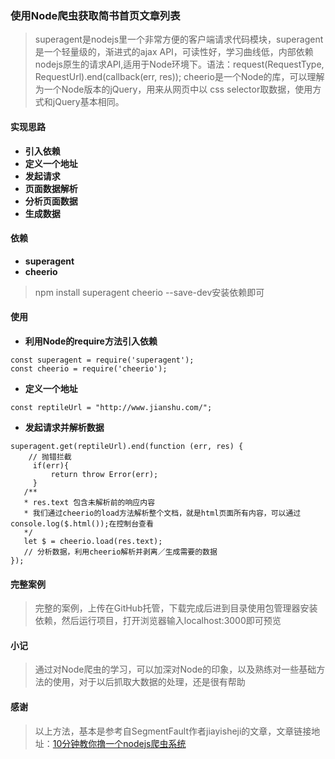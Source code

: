 ### 使用Node爬虫获取简书首页文章列表
>   superagent是nodejs里一个非常方便的客户端请求代码模块，superagent是一个轻量级的，渐进式的ajax API，可读性好，学习曲线低，内部依赖nodejs原生的请求API,适用于Node环境下。语法：request(RequestType, RequestUrl).end(callback(err, res));
>   cheerio是一个Node的库，可以理解为一个Node版本的jQuery，用来从网页中以 css selector取数据，使用方式和jQuery基本相同。
####    实现思路
*   **引入依赖**
*   **定义一个地址**
*   **发起请求**
*   **页面数据解析**
*   **分析页面数据**
*   **生成数据**
####    依赖
*   **superagent**
*   **cheerio**
>   npm install superagent cheerio --save-dev安装依赖即可
####    使用
*   **利用Node的require方法引入依赖**
```
const superagent = require('superagent');
const cheerio = require('cheerio');
```
*   **定义一个地址**
```
const reptileUrl = "http://www.jianshu.com/";
```
*   **发起请求并解析数据**
```
superagent.get(reptileUrl).end(function (err, res) {
    // 抛错拦截
     if(err){
         return throw Error(err);
     }
   /**
   * res.text 包含未解析前的响应内容
   * 我们通过cheerio的load方法解析整个文档，就是html页面所有内容，可以通过console.log($.html());在控制台查看
   */
   let $ = cheerio.load(res.text);
   // 分析数据，利用cheerio解析并剥离／生成需要的数据
});
```
####    完整案例
>   完整的案例，上传在GitHub托管，下载完成后进到目录使用包管理器安装依赖，然后运行项目，打开浏览器输入localhost:3000即可预览
####    小记
>   通过对Node爬虫的学习，可以加深对Node的印象，以及熟练对一些基础方法的使用，对于以后抓取大数据的处理，还是很有帮助
####    感谢
>   以上方法，基本是参考自SegmentFault作者jiayisheji的文章，文章链接地址：[10分钟教你撸一个nodejs爬虫系统](https://segmentfault.com/a/1190000009542336)